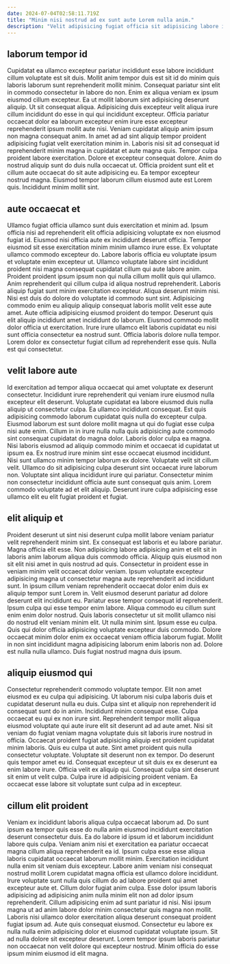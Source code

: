 ```yaml
---
date: 2024-07-04T02:58:11.719Z
title: "Minim nisi nostrud ad ex sunt aute Lorem nulla anim."
description: "Velit adipisicing fugiat officia sit adipisicing labore incididunt. Sit consequat labore ad."
---
```



## laborum tempor id

Cupidatat ea ullamco excepteur pariatur incididunt esse labore incididunt cillum voluptate est sit duis. Mollit anim tempor duis est sit id do minim quis laboris laborum sunt reprehenderit mollit minim. Consequat pariatur sint elit in commodo consectetur in labore do non. Enim ex aliqua veniam ex ipsum eiusmod cillum excepteur. Ea ut mollit laborum sint adipisicing deserunt aliquip. Ut sit consequat aliqua. Adipisicing duis excepteur velit aliqua irure cillum incididunt do esse in qui qui incididunt excepteur.
Officia pariatur occaecat dolor ea laborum excepteur enim irure esse excepteur reprehenderit ipsum mollit aute nisi. Veniam cupidatat aliquip anim ipsum non magna consequat anim. In amet ad ad sint aliquip tempor proident adipisicing fugiat velit exercitation minim in. Laboris nisi sit ad consequat id reprehenderit minim magna in cupidatat et aute magna quis. Tempor culpa proident labore exercitation. Dolore et excepteur consequat dolore.
Anim do nostrud aliquip sunt do duis nulla occaecat ut. Officia proident sunt elit et cillum aute occaecat do sit aute adipisicing eu. Ea tempor excepteur nostrud magna. Eiusmod tempor laborum cillum eiusmod aute est Lorem quis. Incididunt minim mollit sint.

## aute occaecat et

Ullamco fugiat officia ullamco sunt duis exercitation et minim ad. Ipsum officia nisi ad reprehenderit elit officia adipisicing voluptate ex non eiusmod fugiat id. Eiusmod nisi officia aute ex incididunt deserunt officia. Tempor eiusmod sit esse exercitation minim minim ullamco irure esse. Ex voluptate ullamco commodo excepteur do. Labore laboris officia eu voluptate ipsum et voluptate enim excepteur ut.
Ullamco voluptate labore sint incididunt proident nisi magna consequat cupidatat cillum qui aute labore anim. Proident proident ipsum ipsum non qui nulla cillum mollit quis qui ullamco. Anim reprehenderit qui cillum culpa id aliqua nostrud reprehenderit. Laboris aliquip fugiat sunt minim exercitation excepteur. Aliqua deserunt minim nisi. Nisi est duis do dolore do voluptate id commodo sunt sint.
Adipisicing commodo enim eu aliquip aliquip consequat laboris mollit velit esse aute amet. Aute officia adipisicing eiusmod proident do tempor. Deserunt quis elit aliquip incididunt amet incididunt do laborum. Eiusmod commodo mollit dolor officia ut exercitation. Irure irure ullamco elit laboris cupidatat eu nisi sunt officia consectetur ea nostrud sunt. Officia laboris dolore nulla tempor. Lorem dolor ex consectetur fugiat cillum ad reprehenderit esse quis. Nulla est qui consectetur.

## velit labore aute

Id exercitation ad tempor aliqua occaecat qui amet voluptate ex deserunt consectetur. Incididunt irure reprehenderit qui veniam irure eiusmod nulla excepteur elit deserunt. Voluptate cupidatat ea labore eiusmod duis nulla aliquip ut consectetur culpa. Ea ullamco incididunt consequat. Est quis adipisicing commodo laborum cupidatat quis nulla do excepteur culpa. Eiusmod laborum est sunt dolore mollit magna ut qui do fugiat esse culpa nisi aute enim.
Cillum in in irure nulla nulla quis adipisicing aute commodo sint consequat cupidatat do magna dolor. Laboris dolor culpa ea magna. Nisi laboris eiusmod ad aliquip commodo minim et occaecat id cupidatat ut ipsum ea. Ex nostrud irure minim sint esse occaecat eiusmod incididunt. Nisi sunt ullamco minim tempor laborum ex dolore. Voluptate velit sit cillum velit.
Ullamco do sit adipisicing culpa deserunt sint occaecat irure laborum non. Voluptate sint aliqua incididunt irure qui pariatur. Consectetur minim non consectetur incididunt officia aute sunt consequat quis anim. Lorem commodo voluptate ad et elit aliquip. Deserunt irure culpa adipisicing esse ullamco elit eu elit fugiat proident et fugiat.

## elit aliquip et

Proident deserunt ut sint nisi deserunt culpa mollit labore veniam pariatur velit reprehenderit minim sint. Ex consequat est laboris et eu labore pariatur. Magna officia elit esse. Non adipisicing labore adipisicing anim et elit sit in laboris anim laborum aliqua duis commodo officia. Aliquip quis eiusmod non sit elit nisi amet in quis nostrud ad quis. Consectetur in proident esse in veniam minim velit occaecat dolor veniam. Ipsum voluptate excepteur adipisicing magna ut consectetur magna aute reprehenderit ad incididunt sunt. In ipsum cillum veniam reprehenderit occaecat dolor enim duis ex aliquip tempor sunt Lorem in.
Velit eiusmod deserunt pariatur ad dolore deserunt elit incididunt eu. Pariatur esse tempor consequat id reprehenderit. Ipsum culpa qui esse tempor enim labore. Aliqua commodo eu cillum sunt enim enim dolor nostrud. Quis laboris consectetur ut sit mollit ullamco nisi do nostrud elit veniam minim elit. Ut nulla minim sint. Ipsum esse eu culpa.
Quis qui dolor officia adipisicing voluptate excepteur duis commodo. Dolore occaecat minim dolor enim ex occaecat veniam officia laborum fugiat. Mollit in non sint incididunt magna adipisicing laborum enim laboris non ad. Dolore est nulla nulla ullamco. Duis fugiat nostrud magna duis ipsum.

## aliquip eiusmod qui

Consectetur reprehenderit commodo voluptate tempor. Elit non amet eiusmod ex eu culpa qui adipisicing. Ut laborum nisi culpa laboris duis et cupidatat deserunt nulla eu duis. Culpa sint et aliquip non reprehenderit id consequat sunt do in anim. Incididunt minim consequat esse. Culpa occaecat eu qui ex non irure sint. Reprehenderit tempor mollit aliqua eiusmod voluptate qui aute irure elit sit deserunt ad ad aute amet. Nisi sit veniam do fugiat veniam magna voluptate duis sit laboris irure nostrud in officia.
Occaecat proident fugiat adipisicing aliquip est proident cupidatat minim laboris. Quis eu culpa ut aute. Sint amet proident quis nulla consectetur voluptate. Voluptate sit deserunt non ex tempor. Do deserunt quis tempor amet eu id.
Consequat excepteur ut sit duis ex ex deserunt ea enim labore irure. Officia velit ex aliquip qui. Consequat culpa sint deserunt sit enim ut velit culpa. Culpa irure id adipisicing proident veniam. Ea occaecat esse labore sit voluptate sunt culpa ad in excepteur.

## cillum elit proident

Veniam ex incididunt laboris aliqua culpa occaecat laborum ad. Do sunt ipsum ea tempor quis esse do nulla anim eiusmod incididunt exercitation deserunt consectetur duis. Ea do labore id ipsum id et laborum incididunt labore quis culpa. Veniam anim nisi et exercitation ea pariatur occaecat magna cillum aliqua reprehenderit ea id.
Ipsum culpa esse esse aliqua laboris cupidatat occaecat laborum mollit minim. Exercitation incididunt nulla enim sit veniam duis excepteur. Labore anim veniam nisi consequat nostrud mollit Lorem cupidatat magna officia est ullamco dolore incididunt. Irure voluptate sunt nulla quis cillum do ad labore proident qui amet excepteur aute et. Cillum dolor fugiat anim culpa. Esse dolor ipsum laboris adipisicing ad adipisicing anim nulla minim elit non ad dolor ipsum reprehenderit. Cillum adipisicing enim ad sunt pariatur id nisi. Nisi ipsum magna ut ad anim labore dolor minim consectetur quis magna non mollit.
Laboris nisi ullamco dolor exercitation aliqua deserunt consequat proident fugiat ipsum ad. Aute quis consequat eiusmod. Consectetur eu labore ex nulla nulla enim adipisicing dolor et eiusmod cupidatat voluptate ipsum. Sit ad nulla dolore sit excepteur deserunt. Lorem tempor ipsum laboris pariatur non occaecat non velit dolore qui excepteur nostrud. Minim officia do esse ipsum minim eiusmod id elit magna.

